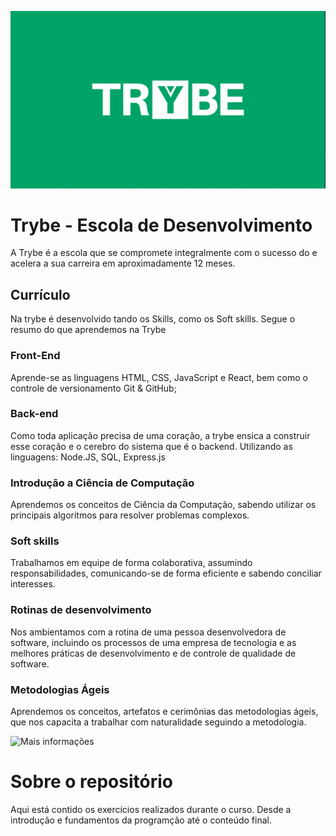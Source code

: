 ![](trybe-logo.png)
# Trybe - Escola de Desenvolvimento
A Trybe é a escola que se compromete integralmente com o sucesso do e acelera a sua carreira em aproximadamente 12 meses.

## Currículo
Na trybe é desenvolvido tando os Skills, como os Soft skills. Segue o resumo do que aprendemos na Trybe

### Front-End
Aprende-se as linguagens HTML, CSS, JavaScript e React, bem como o controle de versionamento Git & GitHub;

### Back-end
Como toda aplicação precisa de uma coração, a trybe ensica a construir esse coração e o cerebro do sistema que é o backend. Utilizando as linguagens: Node.JS, SQL, Express.js

### Introdução a Ciência de Computação
Aprendemos os conceitos de Ciência da Computação, sabendo utilizar os principais algoritmos para resolver problemas complexos.

### Soft skills
Trabalhamos em equipe de forma colaborativa, assumindo responsabilidades, comunicando-se de forma eficiente e sabendo conciliar interesses.

### Rotinas de desenvolvimento
Nos ambientamos com a rotina de uma pessoa desenvolvedora de software, incluindo os processos de uma empresa de tecnologia e as melhores práticas de desenvolvimento e de controle de qualidade de software.

### Metodologias Ágeis
Aprendemos os conceitos, artefatos e cerimônias das metodologias ágeis, que nos capacita a trabalhar com naturalidade seguindo a metodologia.

![Mais informações](https://www.betrybe.com/formacao)

# Sobre o repositório
Aqui está contido os exercícios realizados durante o curso. Desde a introdução e fundamentos da programção até o conteúdo final.

